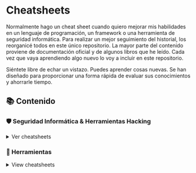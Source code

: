 # Cheatsheets

Normalmente hago un cheat sheet cuando quiero mejorar mis habilidades en un lenguaje de programación, un framework o una herramienta de seguridad informática. Para realizar un mejor seguimiento del historial, los reorganicé todos en este único repositorio. La mayor parte del contenido proviene de documentación oficial y de algunos libros que he leído. Cada vez que vaya aprendiendo algo nuevo lo voy a incluir en este repositorio.

Siéntete libre de echar un vistazo. Puedes aprender cosas nuevas. Se han diseñado para proporcionar una forma rápida de evaluar sus conocimientos y ahorrarle tiempo.

## 📚 Contenido

### 🛡️ Seguridad Informática & Herramientas Hacking

<details>
<summary>Ver cheatsheets</summary>

<details>
<summary>Recopilación de Información</summary>

- [Recon-ng](hacking/recon-ng)

#### Análisis de DNS

- [DNSEnum](hacking/dnsenum)
- [DNSRecon](hacking/dnsrecon)
- [Fierce](hacking/fierce)

#### Análisis de Ruteo

- [NetDiscover](hacking/netdiscover)

#### Análisis OSINT

- [Google Dorks](hacking/google)
- [Metagoofil](hacking/metagoofil)
- [OSRFramework](hacking/osrframework)
- [Shodan](hacking/shodan)
- [TheHarvester](hacking/theharvester)
- [URLCrazy](hacking/urlcrazy)

#### Análisis SNMP

- [OneSixtyOne](hacking/onesixtyone)
- [SNMPbulkwalk](hacking/snmpbulkwalk)
- [SNMPwalk](hacking/snmpwalk)

#### Análisis SMB

- [Enum4Linux](hacking/enum4linux)
- [Samrdump](hacking/samrdump)
- [SMBclient](hacking/smbclient)
- [SMBmap](hacking/smbmap)
- [SMBserver](hacking/smbserver)

#### Análisis SSL

- [SSLscan](hacking/sslscan)
- [SSLyze](hacking/sslyze)
- [TestSSL](hacking/testssl)

#### Capturar Tráfico de Red

- [P0f](hacking/p0f)
- [TCPdump](hacking/tcpdump)

#### Escáner de Redes

- [Masscan](hacking/masscan)
- [Naabu](hacking/naabu)
- [Nmap](hacking/nmap)
- [RustScan](hacking/rustscan)
- [Smap](hacking/smap)
- [Zmap](hacking/zmap)

#### Esteganografía

- [Steghide](hacking/steghide)

#### Herramientas para Metadatos

- [ExifLooter](hacking/exiflooter)
- [Exiftool](hacking/exiftool)

#### Identificación de Host en línea

- [ARPing](hacking/arping)
- [ARP-Scan](hacking/arp-scan)
- [Fping](hacking/fping)
- [Hping3](hacking/hping3)

#### Identificación de IDS/IPS

- [Wafw00f](hacking/wafw00f)

#### Balanceador de carga

- [lbd](hacking/lbd)

</details>

<details>
<summary>Análisis de Aplicaciones Web</summary>

#### Escáner de Vulnerabilidades Web

- [Afrog](hacking/afrog)
- [Bolt](hacking/bolt)
- [CorsMe](hacking/corsme)
- [Corsy](hacking/corsy)
- [DalFox](hacking/dalfox)
- [DotDotPwn](hacking/dotdotpwn)
- [Nikto](hacking/nikto)
- [Nuclei](hacking/nuclei)
- [Parth](hacking/parth)
- [Skipfish](hacking/skipfish)
- [SSRFmap](hacking/ssrfmap)
- [SSTImap](hacking/sstimap)
- [Tplmap](hacking/tplmap)
- [Wapiti](hacking/wapiti)
- [XSStrike](hacking/xsstrike)
- [XXEInjector](hacking/xxeinjector)

#### Identificación de CMS & Tecnologías

- [cf-check](hacking/cf-check)
- [CMSeeK](hacking/cmseek)
- [CMSmap](hacking/cmsmap)
- [DroopeScan](hacking/droopescan)
- [JoomScan](hacking/joomscan)
- [Webanalyze](hacking/webanalyze)
- [WebTech](hacking/webtech)
- [Whatweb](hacking/whatweb)
- [WPScan](hacking/wpscan)

#### Identificación de Dominios y Subdominios Web

- [Assetfinder](hacking/assetfinder)
- [DNSMap](hacking/dnsmap)
- [Knockpy](hacking/knockpy)
- [Subfinder](hacking/subfinder)
- [Sublist3r](hacking/sublist3r)

#### Identificación de Sitios Web

- [httpx](hacking/httpx)

#### Directory/Fuzzing

- [Dirb](hacking/dirb)
- [Dirsearch](hacking/dirsearch)
- [FeroxBuster](hacking/feroxbuster)
- [ffuf](hacking/ffuf)
- [Gobuster](hacking/gobuster)
- [Uniscan](hacking/uniscan)
- [URLBuster](hacking/urlbuster)
- [Wfuzz](hacking/wfuzz)

#### Idexadores Web

- [Dirhunt](hacking/dirhunt)
- [GoSpider](hacking/gospider)
- [Hakrawler](hacking/hakrawler)
- [Katana](hacking/katana)
- [Meg](hacking/meg)
- [Parsero](hacking/parsero)
- [Waybackurls](hacking/waybackurls)

#### Identificación de parámetros

- [Arjun](hacking/arjun)
- [Paramspider](hacking/paramspider)

#### Identificación de encabezados de seguridad HTTP

- [Hauditor](hacking/hauditor)
- [Humble](hacking/humble)
- [shCheck](hacking/shcheck)

#### Proxies de Aplicaciones Web

- [BurpSuite](hacking/burpsuite)

#### Clonador de sitios web

- [httrack](hacking/httrack)

#### WebDAV

- [cadaver](hacking/cadaver)
- [davtest](hacking/davtest)
- [wsgidav](hacking/wsgidav)

#### WebServers

- [goshs](hacking/goshs)
- [raven](hacking/raven)
- [SimpleHTTPServer](hacking/simplehttpserver)
- [updog](hacking/updog)
- [wwwtree](hacking/wwwtree)

</details>

<details>
<summary>Evaluación de Bases de Datos</summary>

- [Ghauri](hacking/ghauri)
- [MSSQLClient](hacking/mssqlclient)
- [SQLMap](hacking/sqlmap)
- [SQLMC](hacking/sqlmc)

</details>

<details>
<summary>Ataques de Contraseñas</summary>

#### Ataques con Conexión

- [Crowbar](hacking/crowbar)
- [Hydra](hacking/hydra)
- [Patator](hacking/patator)

#### Ataques sin Conexión

- [FcrackZIP](hacking/fcrackzip)
- [Hash-Buster](hacking/hash-buster)
- [Hashcat](hacking/hashcat)
- [John](hacking/john)
- [NCrack](hacking/ncrack)
- [PassDetective](hacking/passdetective)
- [PDFCrack](hacking/pdfcrack)
- [Sucrack](hacking/sucrack)

#### Generadores de Contraseñas y Diccionarios

- [CeWL](hacking/cewl)
- [Crunch](hacking/crunch)
- [CuPP](hacking/cupp)
- [pwgen](hacking/pwgen)
- [RSMangler](hacking/rsmangler)

#### Hashes Cifrar/Decifrar

- [HashID](hacking/hashid)
- [Name-That-Hash](hacking/name-that-hash)

</details>

<details>
<summary>Ataques Wireless</summary>

- [Airbase-nd](hacking/airbase-ng)
- [Aircrack-ng](hacking/aircrack-ng)
- [Airdecap-ng](hacking/airdecap-ng)
- [Aireplay-ng](hacking/aireplay-ng)
- [Airmon-ng](hacking/airmon-ng)
- [Airodump-ng](hacking/airodump-ng)
- [Airolib-ng](hacking/airolib-ng)
- [Besside-ng](hacking/besside-ng)
- [Cowpatty](hacking/cowpatty)
- [Mdk4](hacking/mdk4)
- [PacketForge-ng](hacking/packetforge-ng)
- [Pyrit](hacking/pyrit)
- [Reaver](hacking/reaver)
- [Wash](hacking/wash)

</details>

<details>
<summary>Herramientas de Explotación</summary>

- [Govenom](hacking/govenom)
- [Metasploit-Framework](hacking/metasploit)
- [Meterpreter](hacking/meterpreter)
- [Msfvenom](hacking/msfvenom)
- [Searchsploit](hacking/searchsploit)

#### Reverse Shell

- [Dbd](hacking/dbd)
- [Netcat](hacking/netcat)
- [Powercat](hacking/powercat)
- [Pwncat](hacking/pwncat)
- [Pwncat-cs](hacking/pwncat-cs)
- [Reverse-Shell](hacking/reverse-shell)
- [Rustcat](hacking/rustcat)
- [Sbd](hacking/sbd)
- [SSHuttle](hacking/sshuttle)

</details>

<details>
<summary>Sniffing, Spoofing & MiTM</summary>

- [ARPSpoof](hacking/arpspoof)
- [Macchanger](hacking/macchanger)
- [Macof](hacking/macof)
- [Responder](hacking/responder)

</details>

<details>
<summary>Post Explotación</summary>

#### Tunnel

- [Chisel](hacking/chisel)
- [Ligolo-ng](hacking/ligolo-ng)
- [Plink](hacking/plink)
- [Socat](hacking/socat)

#### Puertas Traseras para Web

- [Weevely](hacking/weevely)

</details>

<details>
<summary>Windows</summary>

- [Auditpol](hacking/auditpol)
- [Cipher](hacking/cipher)
- [Exe2Hex](hacking/exe2hex)
- [Wevtutil](hacking/wevtutil)

</details>

<details>
<summary>Active Directory</summary>

- [Certipy](hacking/certipy)
- [CrackMapExec](hacking/crackmapexec)
- [DomainPasswordSpray](hacking/domainpasswordspray)
- [Evil-WinRM](hacking/evil-winrm)
- [Impacket-GetADUsers](hacking/getadusers)
- [Impacket-GetNPUsers](hacking/getnpusers)
- [Impacket-GetUserSPNs](hacking/getuserspns)
- [Inveigh](hacking/inveigh)
- [Kerbrute](hacking/kerbrute)
- [LDAPDomainDump](hacking/ldapdomaindump)
- [LDAPSearch](hacking/ldapsearch)
- [LookupSID](hacking/lookupsid)
- [Mimikatz](hacking/mimikatz)
- [NetExec](hacking/netexec)
- [ntlmrelayx](hacking/ntlmrelayx)
- [PTH-WinExe](hacking/pth-winexe)
- [Pypykatz](hacking/pypykatz)
- [RPCClient](hacking/rpcclient)
- [Rubeus](hacking/rubeus)
- [SecretsDump](hacking/secretsdump)
- [WindapSearch](hacking/windapsearch)

</details>

<details>
<summary>Mobile - Android</summary>

- [Android-Backup-Extractor](hacking/movil/abe)
- [ADB](hacking/movil/adb)
- [APKiD](hacking/movil/apkid)
- [APKsigner](hacking/movil/apksigner)
- [APKTool](hacking/movil/apktool)
- [APKUrlGrep](hacking/movil/apkurlgrep)
- [Dex2Jar](hacking/movil/dex2jar)
- [Frida](hacking/movil/frida)
- [Objection](hacking/movil/objection)
- [PIDCat](hacking/movil/pidcat)
- [Smali/BakSmali](hacking/movil/smali-baksmali)

</details>

<details>
<summary>Mobile - iOS</summary>

- [idb](hacking/movil/idb)
- [ipatool](hacking/movil/ipatool)
- [otool](hacking/movil/otool)

</details>

<details>
<summary>Cloud</summary>

- [S3scanner](hacking/s3scanner)

</details>

</details>

### 🔧 Herramientas

<details>
<summary>View cheatsheets</summary>

#### Desarrollo

- [Git](tools/git)
- [HTTP-Codes](tools/http-codes)
- [Tmux](tools/tmux)
- [Vim](tools/vim)

#### Infraestructura

- [Cisco IOS](tools/cisco)
- [Puertos Comunes](tools/puertos-comunes)

#### Linux

- [cURL](tools/curl)
- [File](tools/file)
- [Grep](tools/grep)
- [Linux CLI](tools/linux-cli)
- [Nbtscan](hacking/nbtscan)
- [PDFtk](tools/pdftk)
- [ps](hacking/ps)
- [SCP](hacking/scp)
- [SSH](tools/ssh)
- [Strings](hacking/strings)
- [wget](tools/wget)

</details>